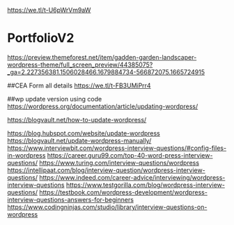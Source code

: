 https://we.tl/t-U6pWrVm9aW

# PortfolioV2



https://preview.themeforest.net/item/gadden-garden-landscaper-wordpress-theme/full_screen_preview/44385075?_ga=2.227356381.1506028466.1679884734-566872075.1665724915


##CEA Form all details 
https://we.tl/t-FB3UMiPrr4


##wp update version using code
https://wordpress.org/documentation/article/updating-wordpress/

https://blogvault.net/how-to-update-wordpress/

https://blog.hubspot.com/website/update-wordpress
https://blogvault.net/update-wordpress-manually/
https://www.interviewbit.com/wordpress-interview-questions/#config-files-in-wordpress
https://career.guru99.com/top-40-word-press-interview-questions/
https://www.turing.com/interview-questions/wordpress
https://intellipaat.com/blog/interview-question/wordpress-interview-questions/
https://www.indeed.com/career-advice/interviewing/wordpress-interview-questions
https://www.testgorilla.com/blog/wordpress-interview-questions/
https://testbook.com/wordpress-development/wordpress-interview-questions-answers-for-beginners
https://www.codingninjas.com/studio/library/interview-questions-on-wordpress

